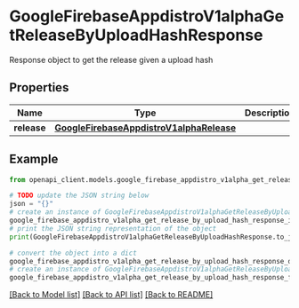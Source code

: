 # GoogleFirebaseAppdistroV1alphaGetReleaseByUploadHashResponse

Response object to get the release given a upload hash

## Properties

Name | Type | Description | Notes
------------ | ------------- | ------------- | -------------
**release** | [**GoogleFirebaseAppdistroV1alphaRelease**](GoogleFirebaseAppdistroV1alphaRelease.md) |  | [optional] 

## Example

```python
from openapi_client.models.google_firebase_appdistro_v1alpha_get_release_by_upload_hash_response import GoogleFirebaseAppdistroV1alphaGetReleaseByUploadHashResponse

# TODO update the JSON string below
json = "{}"
# create an instance of GoogleFirebaseAppdistroV1alphaGetReleaseByUploadHashResponse from a JSON string
google_firebase_appdistro_v1alpha_get_release_by_upload_hash_response_instance = GoogleFirebaseAppdistroV1alphaGetReleaseByUploadHashResponse.from_json(json)
# print the JSON string representation of the object
print(GoogleFirebaseAppdistroV1alphaGetReleaseByUploadHashResponse.to_json())

# convert the object into a dict
google_firebase_appdistro_v1alpha_get_release_by_upload_hash_response_dict = google_firebase_appdistro_v1alpha_get_release_by_upload_hash_response_instance.to_dict()
# create an instance of GoogleFirebaseAppdistroV1alphaGetReleaseByUploadHashResponse from a dict
google_firebase_appdistro_v1alpha_get_release_by_upload_hash_response_from_dict = GoogleFirebaseAppdistroV1alphaGetReleaseByUploadHashResponse.from_dict(google_firebase_appdistro_v1alpha_get_release_by_upload_hash_response_dict)
```
[[Back to Model list]](../README.md#documentation-for-models) [[Back to API list]](../README.md#documentation-for-api-endpoints) [[Back to README]](../README.md)


